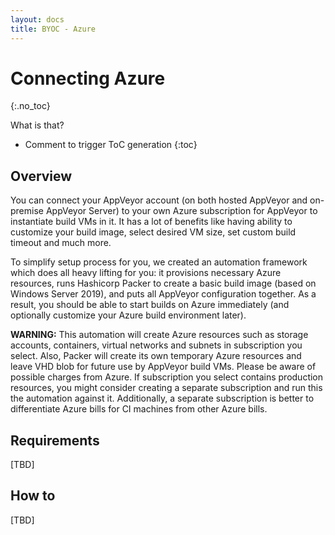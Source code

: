 ```yaml
---
layout: docs
title: BYOC - Azure
---
```


<!-- markdownlint-disable MD022 MD032 -->
# Connecting Azure
{:.no_toc}

What is that?

* Comment to trigger ToC generation
{:toc}
<!-- markdownlint-enable MD022 MD032 -->

## Overview

You can connect your AppVeyor account (on both hosted AppVeyor and on-premise AppVeyor Server) to your own Azure subscription for AppVeyor to instantiate build VMs in it. It has a lot of benefits like having ability to customize your build image, select desired VM size, set custom build timeout and much more.

To simplify setup process for you, we created an automation framework which does all heavy lifting for you: it provisions necessary Azure resources, runs Hashicorp Packer to create a basic build image (based on Windows Server 2019), and puts all AppVeyor configuration together. As a result, you should be able to start builds on Azure immediately (and optionally customize your Azure build environment later).

**WARNING:** This automation will create Azure resources such as storage accounts, containers, virtual networks and subnets in subscription you select. Also, Packer will create its own temporary Azure resources and leave VHD blob for future use by AppVeyor build VMs. Please be aware of possible charges from Azure. If subscription you select contains production resources, you might consider creating a separate subscription and run this the automation against it. Additionally, a separate subscription is better to differentiate Azure bills for CI machines from other Azure bills.

## Requirements

[TBD]

## How to

[TBD]
